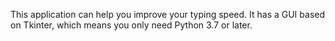 This application can help you improve your typing speed.
It has a GUI based on Tkinter, which means you only need Python 3.7 or later.
